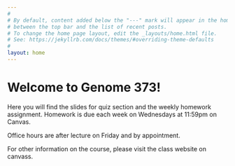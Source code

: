 ```yaml
---
#
# By default, content added below the "---" mark will appear in the home page
# between the top bar and the list of recent posts.
# To change the home page layout, edit the _layouts/home.html file.
# See: https://jekyllrb.com/docs/themes/#overriding-theme-defaults
#
layout: home
---
```


# Welcome to Genome 373!

Here you will find the slides for quiz section and the weekly homework assignment. 
Homework is due each week on Wednesdays at 11:59pm on Canvas. 

Office hours are after lecture on Friday and by appointment. 

For other information on the course, please visit the class website on canvass. 
